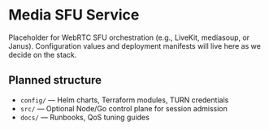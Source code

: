 # Media SFU Service

Placeholder for WebRTC SFU orchestration (e.g., LiveKit, mediasoup, or Janus). Configuration values and deployment manifests will live here as we decide on the stack.

## Planned structure
- `config/` — Helm charts, Terraform modules, TURN credentials
- `src/` — Optional Node/Go control plane for session admission
- `docs/` — Runbooks, QoS tuning guides
